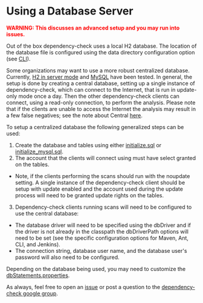 Using a Database Server
=======================
<font color="red">**WARNING: This discusses an advanced setup and you may run into issues.**</font>

Out of the box dependency-check uses a local H2 database. The location of the database
file is configured using the data directory configuration option (see
[CLI](https://jeremylong.github.io/DependencyCheck/dependency-check-cli/arguments.html)).

Some organizations may want to use a more robust centralized database. Currently, [H2 in
server mode](http://www.h2database.com/html/tutorial.html#using_server) and
[MySQL](https://www.mysql.com/) have been tested. In general, the setup is done by creating
a central database, setting up a single instance of dependency-check, which can connect to the
Internet, that is run in update-only mode once a day. Then the other dependency-check clients
can connect, using a read-only connection, to perform the analysis. Please note that if the
clients are unable to access the Internet the analysis may result in a few false negatives;
see the note about Central [here](./index.html).

To setup a centralized database the following generalized steps can be used:

1. Create the database and tables using either [initialize.sql](https://github.com/jeremylong/DependencyCheck/blob/master/dependency-check-core/src/main/resources/data/initialize.sql)
or [initialize_mysql.sql](https://github.com/jeremylong/DependencyCheck/blob/master/dependency-check-core/src/main/resources/data/initialize_mysql.sql).
2. The account that the clients will connect using must have select granted on the tables.
 * Note, if the clients performing the scans should run with the noupdate setting. A single
   instance of the dependency-check client should be setup with update enabled and the account
   used during the update process will need to be granted update rights on the tables.
3. Dependency-check clients running scans will need to be configured to use the central database:
 * The database driver will need to be specified using the dbDriver and if the driver is not
   already in the classpath the dbDriverPath options will need to be set (see the specific configuration
   options for Maven, Ant, CLI, and Jenkins).
 * The connection string, database user name, and the database user's password will also need to be configured.

Depending on the database being used, you may need to customize the [dbStatements.properties](https://github.com/jeremylong/DependencyCheck/blob/master/dependency-check-core/src/main/resources/data/dbStatements.properties).

As always, feel free to open an [issue](https://github.com/jeremylong/DependencyCheck/issues)
or post a question to the [dependency-check google group](https://groups.google.com/forum/#!forum/dependency-check).
